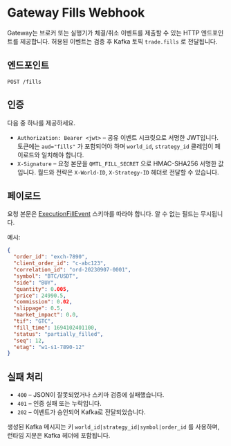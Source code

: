 # Gateway Fills Webhook

Gateway는 브로커 또는 실행기가 체결/취소 이벤트를 제출할 수 있는 HTTP 엔드포인트를 제공합니다. 허용된 이벤트는 검증 후 Kafka 토픽 `trade.fills` 로 전달됩니다.

## 엔드포인트

`POST /fills`

## 인증

다음 중 하나를 제공하세요.

- `Authorization: Bearer <jwt>` – 공유 이벤트 시크릿으로 서명한 JWT입니다. 토큰에는 `aud="fills"` 가 포함되어야 하며 `world_id`, `strategy_id` 클레임이 페이로드와 일치해야 합니다.
- `X-Signature` – 요청 본문을 `QMTL_FILL_SECRET` 으로 HMAC-SHA256 서명한 값입니다. 월드와 전략은 `X-World-ID`, `X-Strategy-ID` 헤더로 전달할 수 있습니다.

## 페이로드

요청 본문은 [ExecutionFillEvent](order_events.md) 스키마를 따라야 합니다. 알 수 없는 필드는 무시됩니다.

예시:

```json
{
  "order_id": "exch-7890",
  "client_order_id": "c-abc123",
  "correlation_id": "ord-20230907-0001",
  "symbol": "BTC/USDT",
  "side": "BUY",
  "quantity": 0.005,
  "price": 24990.5,
  "commission": 0.02,
  "slippage": 0.5,
  "market_impact": 0.0,
  "tif": "GTC",
  "fill_time": 1694102401100,
  "status": "partially_filled",
  "seq": 12,
  "etag": "w1-s1-7890-12"
}
```

## 실패 처리

- `400` – JSON이 잘못되었거나 스키마 검증에 실패했습니다.
- `401` – 인증 실패 또는 누락입니다.
- `202` – 이벤트가 승인되어 Kafka로 전달되었습니다.

생성된 Kafka 메시지는 키 `world_id|strategy_id|symbol|order_id` 를 사용하며, 런타임 지문은 Kafka 헤더에 포함됩니다.

